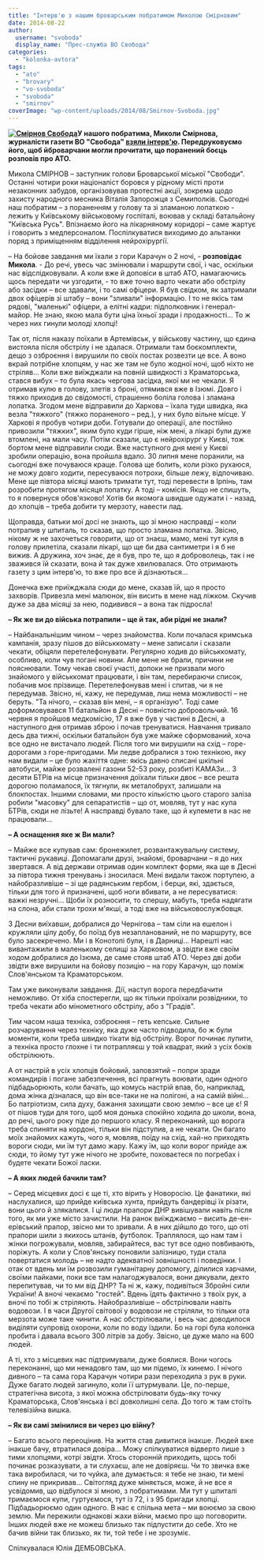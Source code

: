 ```yaml
---
title: "Інтерв'ю з нашим броварським побратимом Миколою Смірновим"
date: 2014-08-22
author: 
  username: "svoboda"
  display_name: "Прес-служба ВО Свобода"
categories: 
  - "kolonka-avtora"
tags: 
  - "ato"
  - "brovary"
  - "vo-svoboda"
  - "svoboda"
  - "smirnov"
coverImage: "wp-content/uploads/2014/08/Smirnov-Svoboda.jpg"
---
```


**[![Смірнов Свобода](https://mpz.brovary.org/wp-content/uploads/2014/08/Smirnov-Svoboda.jpg)](https://mpz.brovary.org/wp-content/uploads/2014/08/Smirnov-Svoboda.jpg)У нашого побратима, Миколи Смірнова, журналісти газети ВО "Свобода" [взяли інтерв'ю](https://www.svoboda.org.ua/dopysy/dopysy/053087/). Передруковуємо його, щоб йброварчани могли прочитати, що поранений боєць розповів про АТО.**

Микола СМІРНОВ – заступник голови Броварської міської "Свободи". Останні чотири роки націоналіст боровся у рідному місті проти незаконних забудов, організовував протестні акції, зокрема щодо захисту народного месника Віталія Запорожця з Семиполків. Сьогодні наш побратим – з пораненням у голову та зі зламаною лопаткою - лежить у Київському військовому госпіталі, воював у складі батальйону "Київська Русь". Впізнаємо його на лікарняному коридорі – саме жартує і говорить з медперсоналом. Поспілкуватися виходимо до альтанки поряд з приміщенням відділення нейрохірургії.

– На бойове завдання ми їхали з гори Карачун о 2 ночі, - **розповідає Микола**. - До речі, увесь час змінювали і маршрути свої, і час, оскільки нас відслідковували. А коли вже й доповіси в штаб АТО, намагаючись щось передати чи узгодити, - то вже точно варто чекати або обстрілу або засідки – все здавали, і то самі офіцери. Я був свідком, як затримали двох офіцерів зі штабу – вони "зливали" інформацію. І то не якісь там рядові, "маленькі" офіцери, а елітні кадри: підполковник і генерал-майор. Не знаю, якою мала бути ціна їхньої зради і продажності… То ж через них гинули молоді хлопці!

Так от, після наказу поїхали в Артемівськ, у військову частину, що єдина вистояла після обстрілу і не здалася. Отримали там боєкомплекти, дещо з озброєння і вирушили по своїх постах розвезти це все. А воно вкрай потрібне хлопцям, у нас же там не було жодної ночі, щоб ніхто не стріляв… Коли вже виїжджали на повній швидкості з Краматорська, стався вибух – то була якась чергова засідка, якої ми не чекали. Я отримав кулю в голову, злетів з броні, отямився вже в Ізюмі. Довго і тяжко приходив до свідомості, страшенно боліла голова і зламана лопатка. Згодом мене відправили до Харкова – їхала туди швидка, яка везла "тяжкого" (тяжко пораненого – ред.), у них було вільне місце. У Харкові я пробув чотири доби. Готували до операції, але постійно привозили "тяжких", яким було куди гірше, ніж мені, а лікарі були дуже втомлені, на мали часу. Потім сказали, що є нейрохірург у Києві, тож бортом мене відправили сюди. Вже наступного дня мені у Києві зробили операцію, вона пройшла вдало. 30 липня мене поранили, на сьогодні вже почуваюся краще. Голова ще болить, коли різко рухаюся, не можу довго ходити, пересуваюся потрохи, більше лежу, відпочиваю. Мене ще півтора місяці мають тримати тут, тоді перевести в Ірпінь, там розробити протягом місяця лопатку. А тоді – комісія. Якщо не спишуть, то я повернуся обов'язково! Хотів би якомога швидше одужати і - назад, до хлопців – треба добити ту мерзоту, навести лад.

Щоправда, батьки мої досі не знають, що зі мною насправді – коли потрапив у шпиталь, то сказав, що просто зламана лопатка. Звісно, нікому ж не захочеться говорити, що от знаєш, мамо, мені тут куля в голову прилетіла, сказали лікарі, що ще би два сантиметри і я б не вижив. А дружина, хоч знає, де я був, про те, що я доброволець, так і не зважився їй сказати, вона й так дуже хвилювалася. Ото отримають газету з цим інтерв'ю, то вже про все й дізнаються…

Донечка вже приїжджала сюди до мене, сказав їй, що я просто захворів. Привезла мені малюнок, він висить в мене над ліжком. Скучив дуже за два місяці за нею, подивився – а вона так підросла!

**– Як же ви до війська потрапили – ще й так, аби рідні не знали?**

– Найбанальнішим чином – через знайомства. Коли почалася кримська кампанія, зразу пішов до військкомату – мене записали і сказали чекати, обіцяли перетелефонувати. Регулярно ходив до військкомату, особливо, коли чув погані новини. Але мене не брали, причини не пояснювали. Тому чекав своєї участі, допоки не призвали мого знайомого у військкомат працювати, і він там, перебираючи список, побачив моє прізвище. Перетелефонував мені і спитав, чи я не передумав. Звісно, ні, кажу, не передумав, лиш нема можливості – не беруть. "Та нічого, – сказав він мені, – я організую". Тоді саме доформовувався 11 батальйон в Десні – повністю добровольчий. 16 червня я пройшов медкомісію, 17 я вже був у частині в Десні, а наступного дня отримав зброю і почав тренуватися. Навчання тривало десь два тижні, оскільки батальйон був уже майже сформований, хоча все одно не вистачало людей. Після того ми вирушили на схід – горе-дорогами з горе-пригодами. Ми ледве добралися з тою технікою, яку нам видали – це було жахіття одне: якісь давно списані шкільні автобуси, майже розвалені газони 52-53 року, розбиті КАМАЗи… З десяти БТРів на місце призначення доїхали тільки двоє – все решта дорогою поламалося, їх тягнули, як металобрухт, залишали на блокпостах. Іншими словами, ми просто кількістю цього старого заліза робили "масовку" для сепаратистів – що от, мовляв, тут у нас купа БТРів, сюди не лізьте! А насправді бувало таке, що й кулемети в нас не працювали…

**– А оснащення яке ж Ви мали?**

– Майже все купував сам: бронежилет, розвантажувальну систему, тактичні рукавиці. Допомагали друзі, знайомі, броварчани – я до них звертався. А від держави отримав один комплект форми, яка ще в Десні за півтора тижня тренувань і зносилася. Мені видали також портупею, а найобразливіше – зі ще радянським гербом, і берци, які, здається, тільки для того й призначені, щоб ноги вбивати, а не пересуватися: важкі незручні… Щоби їх розносити, то спершу, мабуть, треба надягати на слона, аби стали трохи м'якші, а тоді вже на військовослужбовця.

З Десни виїхавши, добралися до Чернігова – там сіли на ешелон і кружляли цілу добу, бо поїзд був незапланований, не по маршруту, все було засекречено. Ми і в Конотопі були, і в Дарниці… Нарешті нас вивантажили в маленькому селищі за Харковом, а звідти вже своїм ходом добралися до Ізюма, де саме стояв штаб АТО. Через дві доби звідти вже вирушили на бойову позицію – на гору Карачун, що поміж Слов'янськом та Краматорськом.

Там уже виконували завдання. Дії, наступ ворога передбачити неможливо. От хіба спостерегли, що як тільки проїхали розвідники, то треба чекати або мінометного обстрілу, або з "Градів".

Тим часом наша техніка, озброєння – геть кепське. Сильне розчарування через техніку, яка дуже часто підводила, бо ж були моменти, коли треба швидко тікати від обстрілу. Ворог починає лупити, а техніка просто глохне і ти потрапляєш у той квадрат, який з усіх боків обстрілюють.

А от настрій в усіх хлопців бойовий, заповзятий – попри зради командирів і погане забезпечення, всі прагнуть воювати, один одного підбадьорюють, коли бачать, що комусь настрій впав, бо, наприклад, дома жінка дізналася, що він все-таки не на полігоні, а на самій війні… Бо патріотизм, сила духу, бажання захищати свою землю – все це є! Я от пішов туди для того, щоб моя донька спокійно ходила до школи, вона, до речі, цього року піде до першого класу. Я переконаний, що ворога треба спиняти на кордоні, тільки він підступив, а не чекати. Он багато моїх знайомих кажуть, чого я, мовляв, поїду на схід, хай-но приходять вороги сюди, ми їм тут дамо жару. Кажу їм, що коли ворог прийде аж сюди, то йому тут уже нічого не зробите, поховаєтеся по погребах і будете чекати Божої ласки.

**– А яких людей бачили там?**

– Серед місцевих досі є ще ті, хто вірить у Новоросію. Це фанатики, які наслухалися, що прийде київська хунта, прийдуть бандерівці їх різати, вони цього й злякалися. І ці люди прапори ДНР вивішували навіть після того, як ми уже місто зачистили. На ранок виїжджаємо – висить де-ен-ерівський прапор, звісно ми то зривали. А в них дійшло до того, що оті прапори шили з якихось штанів, футболок. Траплялося, що нам там і жінки погрожували, мовляв, забирайтеся, вас тут все одно повбивають, поріжуть. А коли у Слов'янську поновили залізницю, туди стала повертатися молодь – не надто адекватної зовнішності і поведінки. І отак от вдень ми їм розвозили гуманітарну допомогу, ділилися харчами, своїми пайками, поки все там налагоджувалося, вони дякували, дехто перепитував, чи то ми від ДНР? Та ні ж, кажу, подивіться Збройні сили України! А вночі чекаємо "гостей". Вдень їдять фактично з твоїх рук, а вночі по тобі ж стріляють. Найобразливіше – обстрілювали навіть водовози. І в часи Другої світової у водовози не стріляли, то тільки ота мерзота може таке чинити. А нас обстрілювали, і весь час доводилося виділяти супровід охорони, коли по воду їздили. Бо на горі була колонка пробита і давала всього 300 літрів за добу. Звісно, це дуже мало на 600 людей.

А ті, хто з місцевих нас підтримували, дуже боялися. Вони чогось переконанні, що ми ненадовго там, що ми підемо, їх кинемо. І нічого дивного – та сама гора Карачун чотири рази переходила з рук в руки. Дуже багато людей загинуло, коли її штурмували. Це, по-перше, стратегічна висота, з якої можна обстрілювати будь-яку точку Краматорська, Слов'янська і всі довколишні села. До того ж там стоїть телевізійна вишка.

**– Як ви самі змінилися ви через цю війну?**

– Багато всього переоцінив. На життя став дивитися інакше. Людей вже інакше бачу, втратилася довіра… Можу спілкуватися відверто лише з тими хлопцями, котрі звідти. Хтось сторонній приходить, щось тобі починає розказувати, а ти слухаєш, але не довіряєш. Чи то звичка вже така виробилася, чи то чуйка, але думається: я тебе не знаю, ти мені спину не прикривав… Світогляд дуже міняється, може, й не все я усвідомив, що відбулося зі мною, з побратимами. Ми тут у шпиталі тримаємося купи, гуртуємося, тут із 72, і з 95 бригади хлопці. Підбадьорюємо один одного. В нас є спільна мета – ми воюємо за свою землю. Ми пережили однакові жахи війни, маємо про що поговорити. Інших людей вже не можеш близько так підпустити до себе. Хто не бачив війни так близько, як ти, той тебе і не зрозуміє.

Спілкувалася Юлія ДЕМБОВСЬКА.
